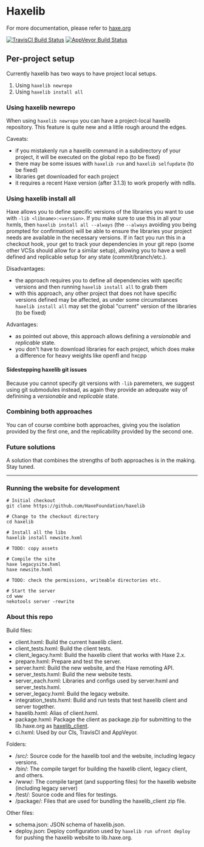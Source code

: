 # Haxelib

For more documentation, please refer to [haxe.org](http://haxe.org/haxelib)

[![TravisCI Build Status](https://travis-ci.org/HaxeFoundation/haxelib.svg?branch=development)](https://travis-ci.org/HaxeFoundation/haxelib)
[![AppVeyor Build Status](https://ci.appveyor.com/api/projects/status/github/HaxeFoundation/haxelib?branch=development&svg=true)](https://ci.appveyor.com/project/HaxeFoundation/haxelib)

## Per-project setup

Currently haxelib has two ways to have project local setups.

1. Using `haxelib newrepo`
2. Using `haxelib install all`

### Using haxelib newrepo

When using `haxelib newrepo` you can have a project-local haxelib repository. This feature is quite new and a little rough around the edges.

Caveats:

- if you mistakenly run a haxelib command in a subdirectory of your project, it will be executed on the global repo (to be fixed)
- there may be some issues with `haxelib run` and `haxelib selfupdate` (to be fixed)
- libraries get downloaded for each project
- it requires a recent Haxe version (after 3.1.3) to work properly with ndlls.

### Using haxelib install all

Haxe allows you to define specific versions of the libraries you want to use with `-lib <libname>:<version>`. If you make sure to use this in all your hxmls, then `haxelib install all --always` (the `--always` avoiding you being prompted for confirmation) will be able to ensure the libraries your project needs are available in the necessary versions. If in fact you run this in a checkout hook, your get to track your dependencies in your git repo (some other VCSs should allow for a similar setup), allowing you to have a well defined and replicable setup for any state (commit/branch/etc.).

Disadvantages:

- the approach requires you to define all dependencies with specific versions and then running `haxelib install all` to grab them
- with this approach, any other project that does not have specific versions defined may be affected, as under some circumstances `haxelib install all` may set the global "current" version of the libraries (to be fixed)

Advantages:

- as pointed out above, this approach allows defining a *versionable* and *replicable* state.
- you don't have to download libraries for each project, which does make a difference for heavy weights like openfl and hxcpp

#### Sidestepping haxelib git issues

Because you cannot specify git versions with `-lib` paremeters, we suggest using git submodules instead, as again they provide an adequate way of definining a *versionable* and *replicable* state.

### Combining both approaches

You can of course combine both approaches, giving you the isolation provided by the first one, and the replicability provided by the second one.

### Future solutions

A solution that combines the strengths of both approaches is in the making. Stay tuned.

-----

### Running the website for development

```
# Initial checkout
git clone https://github.com/HaxeFoundation/haxelib

# Change to the checkout directory
cd haxelib

# Install all the libs
haxelib install newsite.hxml

# TODO: copy assets

# Compile the site
haxe legacysite.hxml
haxe newsite.hxml

# TODO: check the permissions, writeable directories etc.

# Start the server
cd www
nekotools server -rewrite
```

### About this repo

Build files:

* client.hxml: Build the current haxelib client.
* client_tests.hxml: Build the client tests.
* client_legacy.hxml: Build the haxelib client that works with Haxe 2.x.
* prepare.hxml: Prepare and test the server.
* server.hxml: Build the new website, and the Haxe remoting API.
* server_tests.hxml: Build the new website tests.
* server_each.hxml: Libraries and configs used by server.hxml and server_tests.hxml.
* server_legacy.hxml: Build the legacy website.
* integration_tests.hxml: Build and run tests that test haxelib client and server together.
* haxelib.hxml: Alias of client.hxml.
* package.hxml: Package the client as package.zip for submitting to the lib.haxe.org as [haxelib_client](http://lib.haxe.org/p/haxelib_client/).
* ci.hxml: Used by our CIs, TravisCI and AppVeyor.

Folders:

* /src/: Source code for the haxelib tool and the website, including legacy versions.
* /bin/: The compile target for building the haxelib client, legacy client, and others.
* /www/: The compile target (and supporting files) for the haxelib website (including legacy server)
* /test/: Source code and files for testings.
* /package/: Files that are used for bundling the haxelib_client zip file.

Other files:

* schema.json: JSON schema of haxelib.json.
* deploy.json: Deploy configuration used by `haxelib run ufront deploy` for pushing the haxelib website to lib.haxe.org.
